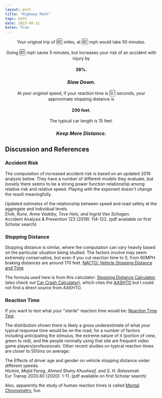 ```yaml
---
layout: post
title: "Highway Math"
tags: math
date: 2023-08-31
katex: True
---
```


<style>
p input {
  border-radius: 5px;
  border-width: 1px;
  display: inline;
  font-family: inherit;
  font-size: inherit;
  color: inherit;
  padding: none;
  width: 1.5em;
  background: none;
}

/* Chrome, Safari, Edge, Opera */
input::-webkit-outer-spin-button,
input::-webkit-inner-spin-button {
  -webkit-appearance: none;
  margin: 0;
}

/* Firefox */
input[type=number] {
  -moz-appearance: textfield;
}
</style>

<p style="text-align: center;">
Your original trip of
<input id="distance" type="number" min=1 max=2000 step=1 value=60 onmousewheel="onWheel()"/>
miles, at
<input id="oldSpeed" type="number" min=1 max=150 step=1 value=60 onmousewheel="onWheel()"/>
mph would take
<span id='time'>50</span>
minutes.
</p>
<p style="text-align: center;">
Going
<input id="newSpeed" type="number" min=1 max=150 step=1 value=65 onmousewheel="onWheel()"/>
mph
<span id='saveadd'>saves</span>
<span id='timeChange'>5</span>
minutes,
<span id='butand'>but increases</span>
your risk of an accident with injury by
</p>
<h4 style="text-align: center;">
<span id='ARR'>38%.</span>
</h4>
<h3 style="text-align: center;">
<strong><em>Slow Down.</em></strong>
</h3>

<p style="text-align: center;">
At your <em>original</em> speed, if your reaction time is
<input id="reactionTimeS" type="number" min="0.1" max="2" step="0.1" value="0.5" onmousewheel="onWheel()"/>
seconds,
your approximate stopping distance is
</p>
<h4 style="text-align: center;">
<span id="stoppingDistance">200 feet.</span>
</h4>
<p style="text-align: center;">
The typical car length is 15 feet.
</p>

<h3 style="text-align: center;">
<strong><em>Keep More Distance.</em></strong>
</h3>



## Discussion and References

### Accident Risk
The computation of increased accident risk is based on an updated 2019
analysis below.
They have a number of different models
they evaluate, but loosely there seems to be a strong
power function relationship among relative risk and relative speed.
Playing with the exponent doesn't change the result meaningfully.

Updated estimates of the relationship between speed and road safety at the aggregate and individual levels.
<br/>
_Elvik, Rune, Anna Vadeby, Tove Hels, and Ingrid Van Schagen._
<br/>
Accident Analysis & Prevention 123 (2019): 114-122.
(pdf available on first Scholar search)


### Stopping Distance
Stopping distance is similar, where the computation can vary
heavily based on the particular situation being studied.
The factors involve may seem extremely conservative,
but even if you cut reaction time to 0,
from 60MPH braking distances are around 170 feet.
[NACTO: Vehicle Stopping Distance and Time](https://nacto.org/references/a-hrefdocsusdgvehicle_stopping_distance_and_time_upenn/)

The formula used here is from this calculator:
[Stopping Distance Calculator](https://www.omnicalculator.com/physics/stopping-distance),
(also check out [Car Crash Calculator](https://www.omnicalculator.com/physics/car-crash-force)),
which cites the [AASHTO](transportation.org) but I could
not find a direct source from AASHTO.

### Reaction Time
If you want to test what your "sterile" reaction time would be:
[Reaction Time Test](https://humanbenchmark.com/tests/reactiontime).

The distribution shown there is likely a gross underestimate of
what your typical response time would be on the road, for a number of factors
including anticipating the stimulus, the extreme nature of it (portion of view, green to red),
and the people normally using that site are frequent video game players/professionals.
Other recent studies on typical reaction times are closer to 500ms on average:

The Effects of driver age and gender on vehicle stopping distance under different speeds. 
<br/>
_Hichim, Majid Farag, Ahmed Shany Khusheef, and S. H. Raheemah._
<br/>
Eur Transp 2020.80 (2020): 1-11.
(pdf available on first Scholar search)

Also, apparently the study of 
human reaction times is called
[Mental Chronometry](https://en.wikipedia.org/wiki/Mental_chronometry),
fun.



<script>
    function onWheel() {}
</script>

<script>

    // input variables
    const dist = document.getElementById("distance");
    const oldspd = document.getElementById("oldSpeed");
    const newspd = document.getElementById("newSpeed");
    const react = document.getElementById("reactionTimeS");

    var d = dist.value;
    var os = oldspd.value;
    var ns = newspd.value;
    var rt = react.value;

    // things to watch
    dist.addEventListener("input", updateDist);
    oldspd.addEventListener("input", updateOS);
    newspd.addEventListener("input", updateNS);
    react.addEventListener("input", updateRT);

    const oldtime = document.getElementById("time");
    const timesave = document.getElementById("timeChange");
    const arr = document.getElementById("ARR");

    const sa = document.getElementById("saveadd");
    const ba = document.getElementById("butand");

    const sd = document.getElementById("stoppingDistance");

    function updateDist(e) {
        d = e.target.valueAsNumber;
        updateFuncs();
    }
    function updateOS(e) {
        os = e.target.valueAsNumber;
        updateFuncs();
    }
    function updateNS(e) {
        ns = e.target.valueAsNumber;
        updateFuncs();
    }
    function updateRT(e) {
        rt = e.target.valueAsNumber;
        updateFuncs();
    }

    function updateFuncs() {
        console.log('Updating computed values after input val change');
        
        // basic d = r*t
        oldtime.textContent = (d*60 / os).toFixed(2);

        // difference in time after new speed
        var timediff = (((ns - os)/ns)*(d*60/os)).toFixed(2);
        if (Math.sign(timediff) == -1) {
            sa.textContent = "adds";
            ba.textContent = "and decreases";
            ba.style.color = "Green";
            arr.style.color = "Green";
        } else {
            sa.textContent = "saves";
            ba.textContent = "but increases";
            ba.style.color = "Red";
            arr.style.color = "Red";
        }
        timesave.textContent = Math.abs(timediff);

        // from 2019 meta study of accident rates based on speed
        var arrval = (100 - 100*(ns / os)**3.763).toFixed(2);

        arr.textContent = Math.abs(arrval) + "%.";

        // from https://www.omnicalculator.com/physics/stopping-distance
        // conversion from miles to kilometers (1.6) back to feet (3)
        sd.textContent = (3*((0.278 * rt * os*1.6) + (os*1.6)**2 / (254 * (0.7 + 0)))).toFixed(0) + " feet.";
        sd.style.color = "Red";

    }

    updateFuncs();

</script>





<!---
We all know that speed is distance over time:

$$ r = \frac{d}{t} $$

But it's harder to understand the "inverse" problem that we typically
care about most in the real world:

$$ t = \frac{d}{r} $$

How long will it take to get somewhere? Generally we have the distance
fixed, like the commute from home to work. When deciding on speeds,
especially when driving, our bad-calculator-brains generally
see a very strong relationship with increasing our speed $r$ to decreasing
our time $t$. Of course this relationship exists, but it's harder
to understand the _relative_ time gains when going different speeds.

## Quick Algebra

We can figure this out using the fact that the distance we'll be going, regardless
of speed or time, is fixed.

$$ d = r_1 t_1, \quad d = r_2 t_2 $$

We can set them equal and look only at the speed and time relationship:

$$ r_1 t_1 = r_2 t_2 $$

Let's say we want to know how much time we'll save, $ t_1 - t_2 $, if we increase
our speed from $r_1$ to $r_2$. With some algebra manipulation:

$$ t_1 - t_2 = t_1 - \frac{r_1}{r_2}t_1 $$

$$ t_1 - t_2 = \frac{r_2 -r_1}{r_2} t_1 $$

OK, so the time we gain is porportional to the increase in our speed divided by our new speed.
This is really hard to get an intuition for, so lets plug in some numbers.

Say you're going 55mph and your journey generally takes 1 hour to complete. Let's see how much time
you'll save by going 60mph:

$$ \frac{60 - 55}{60}*(1\text{ hour}) = \frac{5}{60}(60\text{ minutes}) = 5\text{ minutes} $$

So if you were originally going to get to your destination at 5pm, you'll now get there at 5:05pm.
The important part here is that this is relative to your new speed. If you're going from 75 to 80
for a trip that previously took an hour, you'll now only save 3 minutes and 45 seconds! 


### Safety
Recent meta analyses on how speed affects accidents rates suggests that a power law roughly applies
for computing the accident reduction rate (ARR):

$$ ARR = 1 - \left(\frac{slower\ speed}{faster\ speed}\right)^{3.763} $$



60 mph is 88 feet per second. The average car length is around 15 feet. The average reaction time
of [people who often test](https://humanbenchmark.com/tests/reactiontime) is more than 250 milliseconds.
In that time, at 60 mph, you would have gone 22 feet.


American Association of State Highway and Transportation Officials

This is a test of a basic inline numbered input,
<input id="distancetest" type="number" min=1 max=1000 step=1 value=60 onmousewheel="onWheel()"/>
, where it shoulbe be before this part.

<p id='speedtest'>50</p>

-->
